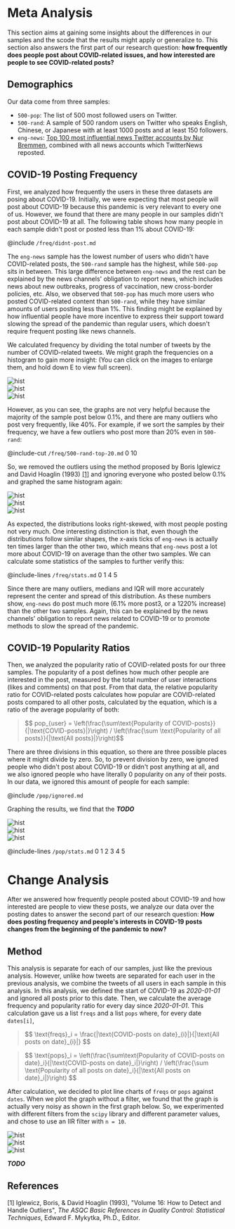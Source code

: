 
# Meta Analysis

This section aims at gaining some insights about the differences in our samples and the scode that the results might apply or generalize to. This section also answers the first part of our research question: **how frequently does people post about COVID-related issues, and how interested are people to see COVID-related posts?**

## Demographics

Our data come from three samples:
* `500-pop`: The list of 500 most followed users on Twitter.
* `500-rand`: A sample of 500 random users on Twitter who speaks English, Chinese, or Japanese with at least 1000 posts and at least 150 followers.
* `eng-news`: [Top 100 most influential news Twitter accounts by Nur Bremmen](https://memeburn.com/2010/09/the-100-most-influential-news-media-twitter-accounts/), combined with all news accounts which TwitterNews reposted.

## COVID-19 Posting Frequency

First, we analyzed how frequently the users in these three datasets are posing about COVID-19. Initially, we were expecting that most people will post about COVID-19 because this pandemic is very relevant to every one of us. However, we found that there are many people in our samples didn't post about COVID-19 at all. The following table shows how many people in each sample didn't post or posted less than 1% about COVID-19:

@include `/freq/didnt-post.md`

The `eng-news` sample has the lowest number of users who didn't have COVID-related posts, the `500-rand` sample has the highest, while `500-pop` sits in between. This large difference between `eng-news` and the rest can be explained by the news channels' obligation to report news, which includes news about new outbreaks, progress of vaccination, new cross-border policies, etc. Also, we observed that `500-pop` has much more users who posted COVID-related content than `500-rand`, while they have similar amounts of users posting less than 1%. This finding might be explained by how influential people have more incentive to express their support toward slowing the spread of the pandemic than regular users, which doesn't require frequent posting like news channels.

We calculated frequency by dividing the total number of tweets by the number of COVID-related tweets. We might graph the frequencies on a histogram to gain more insight: (You can click on the images to enlarge them, and hold down E to view full screen).

<div class="image-row">
    <div><img src="/freq/500-pop-hist-outliers.png" alt="hist"></div>
    <div><img src="/freq/500-rand-hist-outliers.png" alt="hist"></div>
    <div><img src="/freq/eng-news-hist-outliers.png" alt="hist"></div>
</div>

However, as you can see, the graphs are not very helpful because the majority of the sample post below 0.1%, and there are many outliers who post very frequently, like 40%. For example, if we sort the samples by their frequency, we have a few outliers who post more than 20% even in `500-rand`:

@include-cut `/freq/500-rand-top-20.md` 0 10

So, we removed the outliers using the method proposed by Boris Iglewicz and David Hoaglin (1993) [[1]](#ref1) and ignoring everyone who posted below 0.1% and graphed the same histogram again:

<div class="image-row">
    <div><img src="/freq/500-pop-hist.png" alt="hist"></div>
    <div><img src="/freq/500-rand-hist.png" alt="hist"></div>
    <div><img src="/freq/eng-news-hist.png" alt="hist"></div>
</div>

As expected, the distributions looks right-skewed, with most people posting not very much. One interesting distinction is that, even though the distributions follow similar shapes, the x-axis ticks of `eng-news` is actually ten times larger than the other two, which means that `eng-news` post a lot more about COVID-19 on average than the other two samples. We can calculate some statistics of the samples to further verify this:

@include-lines `/freq/stats.md` 0 1 4 5

Since there are many outliers, medians and IQR will more accurately represent the center and spread of this distribution. As these numbers show, `eng-news` do post much more (6.1% more post3, or a 1220% increase) than the other two samples. Again, this can be explained by the news channels' obligation to report news related to COVID-19 or to promote methods to slow the spread of the pandemic.

## COVID-19 Popularity Ratios

Then, we analyzed the popularity ratio of COVID-related posts for our three samples. The popularity of a post defines how much other people are interested in the post, measured by the total number of user interactions (likes and comments) on that post. From that data, the relative popularity ratio for COVID-related posts calculates how popular are COVID-related posts compared to all other posts, calculated by the equation, which is a ratio of the average popularity of both:

<blockquote>
$$ pop_{user} = \left(\frac{\sum\text{Popularity of COVID-posts}}{|\text{COVID-posts}|}\right) / \left(\frac{\sum \text{Popularity of all posts}}{|\text{All posts}|}\right)$$
</blockquote>

There are three divisions in this equation, so there are three possible places where it might divide by zero. So, to prevent division by zero, we ignored people who didn't post about COVID-19 or didn't post anything at all, and we also ignored people who have literally 0 popularity on any of their posts. In our data, we ignored this amount of people for each sample:

@include `/pop/ignored.md`

Graphing the results, we find that the ***TODO***

<div class="image-row">
    <div><img src="/pop/500-pop-hist.png" alt="hist"></div>
    <div><img src="/pop/500-rand-hist.png" alt="hist"></div>
    <div><img src="/pop/eng-news-hist.png" alt="hist"></div>
</div>

@include-lines `/pop/stats.md` 0 1 2 3 4 5


# Change Analysis

After we answered how frequently people posted about COVID-19 and how interested are people to view these posts, we analyze our data over the posting dates to answer the second part of our research question: **How does posting frequency and people's interests in COVID-19 posts changes from the beginning of the pandemic to now?**

## Method

This analysis is separate for each of our samples, just like the previous analysis. However, unlike how tweets are separated for each user in the previous analysis, we combine the tweets of all users in each sample in this analysis. In this analysis, we defined the start of COVID-19 as _2020-01-01_ and ignored all posts prior to this date. Then, we calculate the average frequency and popularity ratio for every day since _2020-01-01_. This calculation gave us a list `freqs` and a list `pops` where, for every date `dates[i]`,

<blockquote>
$$ \text{freqs}_i = \frac{|\text{COVID-posts on date}_{i}|}{|\text{All posts on date}_{i}|} $$
</blockquote>

<blockquote>
$$ \text{pops}_i = \left(\frac{\sum\text{Popularity of COVID-posts on date}_i}{|\text{COVID-posts on date}_i|}\right) / \left(\frac{\sum \text{Popularity of all posts on date}_i}{|\text{All posts on date}_i|}\right) $$
</blockquote>

After calculation, we decided to plot line charts of `freqs` or `pops` against `dates`. When we plot the graph without a filter, we found that the graph is actually very noisy as shown in the first graph below. So, we experimented with different filters from the `scipy` library and different parameter values, and chose to use an IIR filter with `n = 10`.

<div class="image-row">
    <div><img src="/change/n/1.png" alt="hist"></div>
    <div><img src="/change/n/4.png" alt="hist"></div>
    <div><img src="/change/n/10.png" alt="hist"></div>
</div>


**_TODO_**

## References

<a id="ref1"></a>

[1] Iglewicz, Boris, & David Hoaglin (1993), "Volume 16: How to Detect and
Handle Outliers", _The ASQC Basic References in Quality Control:
Statistical Techniques_, Edward F. Mykytka, Ph.D., Editor.

